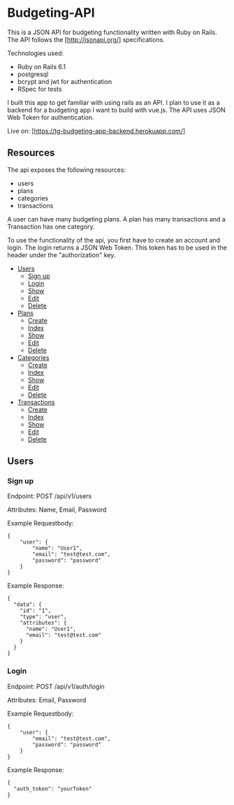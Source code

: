 # Budgeting-API

This is a JSON API for budgeting functionality written with Ruby on Rails. 
The API follows the [http://jsonapi.org/] specifications.


Technologies used: 
* Ruby on Rails 6.1
* postgresql
* bcrypt and jwt for authentication
* RSpec for tests



I built this app to get familiar with using rails as an API. I plan to use it as a backend for a budgeting app I want to build with vue.js. 
The API uses JSON Web Token for authentication.


Live on: [https://tg-budgeting-app-backend.herokuapp.com/]

## Resources

The api exposes the following resources:

* users
* plans
* categories
* transactions

A user can have many budgeting plans. A plan has many transactions and a Transaction has one category.

To use the functionality of the api, you first have to create an account and login. The login returns a JSON Web Token. This token has to be used in the header under the "authorization" key.

* [Users](#users)
  * [Sign up](#sign-up)
  * [Login](#login)
  * [Show](#show-user)
  * [Edit](#edit-user)
  * [Delete](#delete-user)
* [Plans](#plans)
  * [Create](#create-plan)
  * [Index](#index-plan)
  * [Show](#show-plan)
  * [Edit](#edit-plan)
  * [Delete](#delete-plan)
* [Categories](#categories)
  * [Create](#create-category)
  * [Index](#index-category)
  * [Show](#show-category)
  * [Edit](#edit-category)
  * [Delete](#delete-category)
* [Transactions](#transactions)
  * [Create](#create-transaction)
  * [Index](#index-transaction)
  * [Show](#show-transaction)
  * [Edit](#edit-transaction)
  * [Delete](#delete-transaction)


## Users

### Sign up

Endpoint: POST /api/v1/users

Attributes: Name, Email, Password

Example Requestbody:
```
{
    "user": {
        "name": "User1",
        "email": "test@test.com",
        "password": "password"
    }
}
```

Example Response:
```
{
  "data": {
    "id": "1",
    "type": "user",
    "attributes": {
      "name": "User1",
      "email": "test@test.com"
    }
  }
}
```


### Login

Endpoint: POST /api/v1/auth/login

Attributes: Email, Password

Example Requestbody:
```
{
    "user": {
        "email": "test@test.com",
        "password": "password"
    }
}
```

Example Response:
```
{
  "auth_token": "yourToken"
}
```